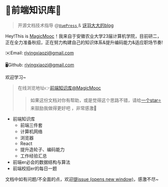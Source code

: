 # 🍎前端知识库🍎

> 开源文档技术指导 @[`VuePress` ](https://vuepress.vuejs.org/zh/guide/getting-started.html)& [讶羽大大的blog](https://github.com/mqyqingfeng/Blog/issues/235)

Hey!This is [MagicMooc](https://github.com/MagicMooc)！我来自于安徽农业大学23届计算机学院，目前研二，正在全力准备秋招，正在努力构建自己的知识体系&提升编码能力&适应职场节奏!

✉️Email: riyingxiaozi@gmail.com

🖥Github: riyingxiaozi@gmail.com

欢迎学习~

> 在线浏览地址👉[前端知识库@MagicMooc](https://magicmooc.github.io/frontend-knowledge-base/)
>
> >如果这份文档对你有帮助，或是觉得这个思路不错，请给[一个star⭐️](https://github.com/MagicMooc/frontend-knowledge-base)来鼓励我做得更好吧 ，非常感激🙂




- 前端知识库
  - 前端三件套
  - 计算机网络
  - 浏览器
  - React
  - 提升造轮子、编码能力
  - 工作经验汇总
- 前端er必会的数据结构与算法
- 前端校招er的每日一题



文档中如有问题/不全面的点，欢迎[提issue (opens new window)](https://github.com/MagicMooc/frontend-knowledge-base/issues)，感激不尽~